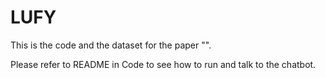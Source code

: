 # LUFY

This is the code and the dataset for the paper "".


Please refer to README in Code to see how to run and talk to the chatbot.
